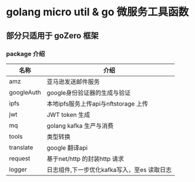 # golang micro util  & go 微服务工具函数

## 部分只适用于 goZero 框架

### package 介绍

|名称|介绍|
|---|---|
|amz|亚马逊发送邮件服务|
|googleAuth| google身份验证器的生成与验证|
|ipfs| 本地ipfs服务上传api与nftstorage 上传|
|jwt| JWT  token 生成|
|mq| golang kafka 生产与消费|
|tools| 类型转换|
|translate| google 翻译api|
|request| 基于net/http 的封装http 请求|
|logger| 日志组件,下一步优化kafka写入，至es 读取日志|
